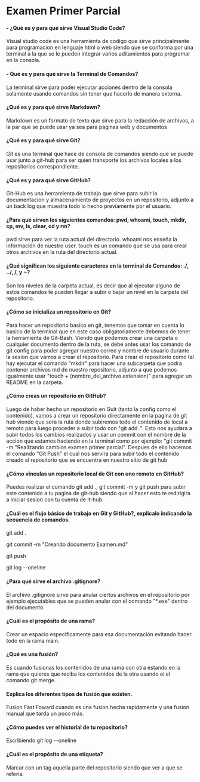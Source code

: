 # Examen Primer Parcial

#### - ¿Qué es y para qué sirve Visual Studio Code?

Visual studio code es una herramienta de codigo que sirve principalmente para programacion en lenguaje html o web siendo que se conforma por una terminal a la que se le pueden integrar varios aditamientos para programar en la consola.

#### - Qué es y para qué sirve la Terminal de Comandos?
La terminal sirve para poder ejecutar acciones dentro de la consola solamente usando comandos sin tener que hacerlo de manera externa.

#### ¿Qué es y para qué sirve Markdown?
Markdown es un formato de texto que sirve para la redacción de archivos, a la par que se puede usar ya sea para paginas web y documentos 

#### ¿Qué es y para qué sirve Git?
Git es una terminal que hace de consola de comandos siendo que se puede usar junto a git-hub para ser quien transporte los archivos locales a los repositorios correspondiente.

#### ¿Qué es y para qué sirve GitHub?
Git-Hub es una herramienta de trabajo que sirve para subir la documentacion y almacenamiento de proyectos en un repositorio, adjunto a un back log que muestra todo lo hecho previamente por el usuario.

#### ¿Para qué sirven los siguientes comandos: pwd, whoami, touch, mkdir, cp, mv, ls, clear, cd y rm?
pwd sirve para ver la ruta actual del directorio.
whoami nos enseña la información de nuestro user.
touch es un comando que se usa para crear otros archivos en la ruta del directorio actual.

#### ¿Qué significan los siguiente caracteres en la terminal de Comandos: ./, ../, /, y ~?
Son los niveles de la carpeta actual, es decir que al ejecutar alguno de estos comandos te pueden llegar a subir o bajar un nivel en la carpeta del repositorio.

#### ¿Cómo se inicializa un repositorio en Git?
Para hacer un repositorio basico en git, tenemos que tomar en cuenta lo basico de la terminal que en este caso obligatoriamente
debemos de tener la herramienta de Git-Bash. Viendo que podemos crear una carpeta o cualquier documento dentro de la ruta, se debe antes usar los comando de git config para poder agregar nuestro correo y nombre de usuario durante la sesion que vamos a crear el repositorio. Para crear el repositorio como tal hay ejecutar el comando "mkdir" para hacer una subcarpeta que podra contener archivos md de nuestro repositorio, adjunto a que podemos igualmente usar "touch + (nombre_del_archivo.extension)" para agregar un README en la carpeta.
#### ¿Cómo creas un repositorio en GitHub?
 Luego de haber hecho un repositorio en Guit (tanto la config como el contenido), vamos a crear un repositorio directamente en la pagina de git hub viendo que sera la ruta donde subiremos todo el contenido de local a remoto para luego proceder a subir todo con "git add .". Esto nos ayudara a subir todos los cambios realizados y usar un commit con el nombre de la accion que estamos haciendo en la terminal como por ejemplo: "git commit -m "Realizando cambios examen primer parcial". Despues de ello hacemos el comando "Git Push" el cual nos servira para subir todo el contenido creado al repositorio que se encuentra en nuestro sitio de git hub

#### ¿Cómo vinculas un repositorio local de Git con uno remoto en GitHub?
Puedes realizar el comando git add ., git commit -m y git push para subir este contenido a tu pagina de git-hub siendo que al hacer esto te redirigira a iniciar sesion con tu cuenta de it-hub.

#### ¿Cuál es el flujo básico de trabajo en Git y GitHub?, explicalo indicando la secuencia de comandos.
git add .

git commit -m "Creando documento Examen.md"

git push

git log --oneline

#### ¿Para qué sirve el archivo .gitignore?
El archivo .gitignore sirve para anular ciertos archivos en el repositorio por ejemplo ejecutables que se pueden anular con el comando "*.exe" dentro del documento.

#### ¿Cuál es el propósito de una rama?
Crear un espacio especificamente para esa documentación evitando hacer todo en la rama main.

#### ¿Qué es una fusión?
Es cuando fusionas los contenidos de una rama con otra estando en la rama que quieres que reciba los contenidos de la otra usando el el comando git merge.

#### Explica los diferentes tipos de fusión que existen.
Fusion Fast Foward cuando es una fusion hecha rapidamente y una fusion manual que tarda un poco más. 

#### ¿Cómo puedes ver el historial de tu repositorio?
Escribiendo git log --oneline

#### ¿Cuál es el propósito de una etiqueta?
Marcar con un tag aquella parte del repositorio siendo que ver a que se referia.